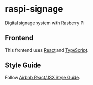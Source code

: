 # raspi-signage

Digital signage system with Rasberry Pi

## Frontend

This frontend uses [React](https://github.com/facebook/react) and [TypeScript](https://www.typescriptlang.org/).

## Style Guide

Follow [Airbnb React/JSX Style Guide](https://github.com/airbnb/javascript/blob/master/react/README.md).
